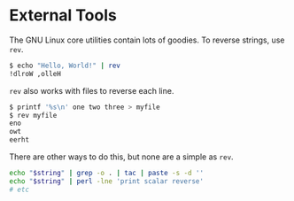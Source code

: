 # External Tools

The GNU Linux core utilities contain lots of goodies.
To reverse strings, use `rev`.

```bash
$ echo "Hello, World!" | rev
!dlroW ,olleH
```

`rev` also works with files to reverse each line.

```bash
$ printf '%s\n' one two three > myfile
$ rev myfile
eno
owt
eerht
```

There are other ways to do this, but none are a simple as `rev`.

```bash
echo "$string" | grep -o . | tac | paste -s -d ''
echo "$string" | perl -lne 'print scalar reverse'
# etc
```

